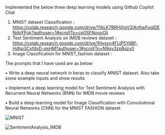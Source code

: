 Implemented the below three deep learning models using Github Copilot Chat
1. MNIST dataset Classification : https://colab.research.google.com/drive/11ALK7BRHj0gV2IAnfiwFuglDENdpYPok?authuser=1#scrollTo=cp0SFNoooOIi
2. Text Sentiment Analysis on IMDB reviews dataset : https://colab.research.google.com/drive/1Hvsxn4FLtP5YdBf-Hdhp3CxfdvD-qsHM?authuser=1#scrollTo=N9qy3zpBszv0
3. Image Classification for MNIST_fashion dataset : 

The prompts that I have used are as below

•	Write a deep neural network in keras to classify MNIST dataset. Also take some example inputs and show results

•	Implement a deep learning model for Text Sentiment Analysis with Recurrent Neural Networks (RNN) for IMDB movie reviews

•	Build a deep learning model for Image Classification with Convolutional Neural Networks (CNN) for the MNIST FASHION dataset



![MNIST](https://github.com/pranukrish/CMPE297-SpecialTopics/assets/111817160/290675b7-571c-419e-b403-09c9ca89a74c)

![SentimentAnalysis_IMDB](https://github.com/pranukrish/CMPE297-SpecialTopics/assets/111817160/15ca6927-1b02-42f3-8c1c-5a8fcbb4de40)

